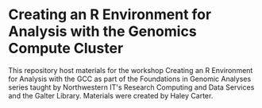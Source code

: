 # Creating an R Environment for Analysis with the Genomics Compute Cluster
This repository host materials for the workshop Creating an R Environment for Analysis with the GCC as part of the Foundations in Genomic Analyses series taught by Northwestern IT's Research Computing and Data Services and the Galter Library. Materials were created by Haley Carter. 
